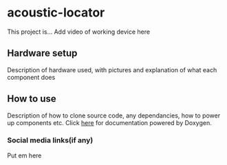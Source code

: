 # acoustic-locator
This project is...
Add video of working device here

## Hardware setup
Description of hardware used, with pictures and explanation of what each component does

## How to use
Description of how to clone source code, any dependancies, how to power up components etc.
Click [here](doc/html/index.html) for documentation powered by Doxygen.

### Social media links(if any)
Put em here
